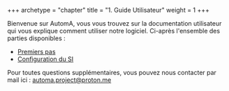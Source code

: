 +++
archetype = "chapter"
title = "1. Guide Utilisateur"
weight = 1
+++

Bienvenue sur AutomA, vous vous trouvez sur la documentation utilisateur qui vous explique comment utiliser notre logiciel. Ci-après l'ensemble des parties disponibles :
- [Premiers pas](/fr/user_guide/getting_started/index.html)
- [Configuration du SI](/fr/user_guide/configure_information_system/index.html)

Pour toutes questions supplémentaires, vous pouvez nous contacter par mail ici : [automa.project@proton.me](mailto:automa.project@proton.me)